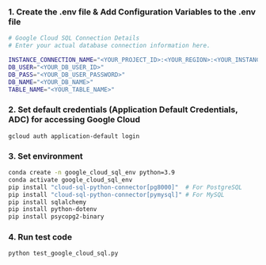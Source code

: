 
### 1. Create the .env file & Add Configuration Variables to the .env file

```bash
# Google Cloud SQL Connection Details
# Enter your actual database connection information here.

INSTANCE_CONNECTION_NAME="<YOUR_PROJECT_ID>:<YOUR_REGION>:<YOUR_INSTANCE_CONNECTION_NAME>"
DB_USER="<YOUR_DB_USER_ID>"
DB_PASS="<YOUR_DB_USER_PASSWORD>"
DB_NAME="<YOUR_DB_NAME>"
TABLE_NAME="<YOUR_TABLE_NAME>"
```

### 2. Set default credentials (Application Default Credentials, ADC) for accessing Google Cloud 

```
gcloud auth application-default login
```

### 3. Set environment

```bash
conda create -n google_cloud_sql_env python=3.9
conda activate google_cloud_sql_env 
pip install "cloud-sql-python-connector[pg8000]"  # For PostgreSQL
pip install "cloud-sql-python-connector[pymysql]" # For MySQL
pip install sqlalchemy
pip install python-dotenv
pip install psycopg2-binary
```

### 4. Run test code

```python
python test_google_cloud_sql.py
```
